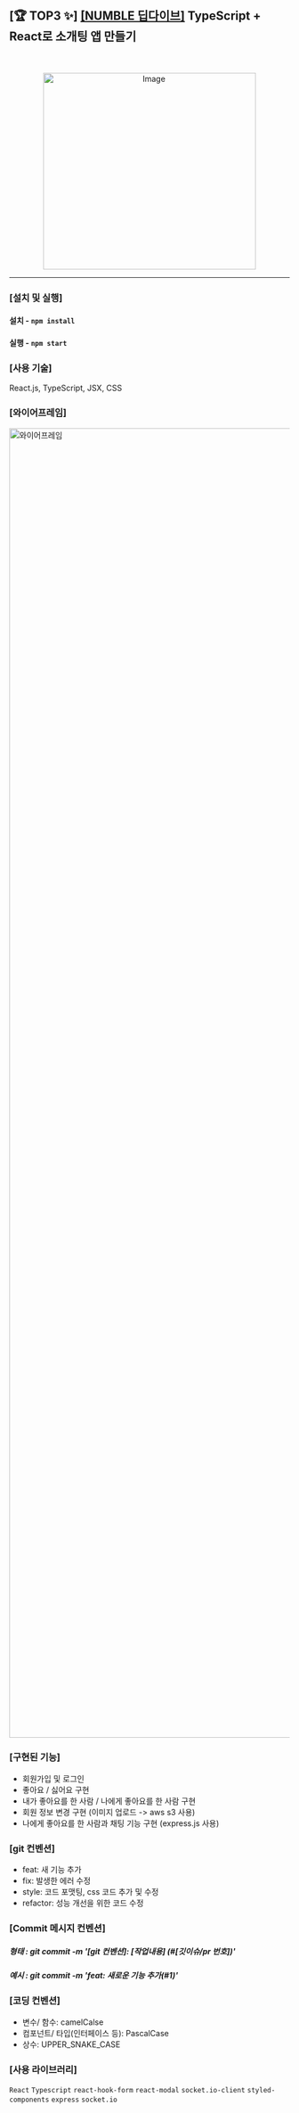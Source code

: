 ## [🏆️ TOP3 ✨] [[NUMBLE 딥다이브]](https://www.numble.it/deepdive/50) TypeScript + React로 소개팅 앱 만들기
<div align="center">
  <br>
  <br>
  <a>
    <img src="https://github.com/Growing-Jiwoo/NumbleDeepDIve/assets/115076308/60d36f3f-218b-4c26-96e2-b890a2b4854d" alt="Image" width="382px" height="353px" />
  </a>
  <br>
</div>
<hr>

### [설치 및 실행]

#### 설치 - `npm install`

#### 실행 - `npm start`

### [사용 기술]

React.js, TypeScript, JSX, CSS

### [와이어프레임]
<img width="2351" alt="와이어프레임" src="https://github.com/Growing-Jiwoo/NumbleDeepDIve/assets/115076308/d8d2014d-872f-44e4-af71-94fd7e4bb59c">

### [구현된 기능]
- 회원가입 및 로그인
- 좋아요 / 싫어요 구현
- 내가 좋아요를 한 사람 / 나에게 좋아요를 한 사람 구현
- 회원 정보 변경 구현 (이미지 업로드 -> aws s3 사용)
- 나에게 좋아요를 한 사람과 채팅 기능 구현 (express.js 사용)

### [git 컨벤션]
- feat: 새 기능 추가
- fix: 발생한 에러 수정
- style: 코드 포맷팅, css 코드 추가 및 수정
- refactor: 성능 개선을 위한 코드 수정

### [Commit 메시지 컨벤션]
##### 형태 : git commit -m '[git 컨벤션]: [작업내용] (#[깃이슈/pr 번호])'
##### 예시 : git commit -m 'feat: 새로운 기능 추가(#1)'

### [코딩 컨벤션]
- 변수/ 함수: camelCalse
- 컴포넌트/ 타입(인터페이스 등): PascalCase
- 상수: UPPER_SNAKE_CASE

### [사용 라이브러리]
`React` `Typescript` `react-hook-form` `react-modal` `socket.io-client` `styled-components` `express` `socket.io` 
